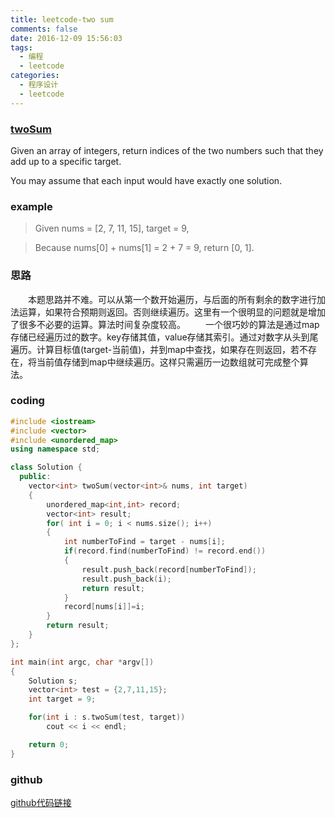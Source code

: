 ```yaml
---
title: leetcode-two sum
comments: false
date: 2016-12-09 15:56:03
tags:
  - 编程
  - leetcode
categories:
  - 程序设计
  - leetcode
---
```


### [twoSum](https://leetcode.com/problems/two-sum/)
Given an array of integers, return indices of the two numbers such that they add up to a specific target.

You may assume that each input would have exactly one solution.

<!--more-->

### example
> Given nums = [2, 7, 11, 15], target = 9,

> Because nums[0] + nums[1] = 2 + 7 = 9,
return [0, 1].

### 思路
　　本题思路并不难。可以从第一个数开始遍历，与后面的所有剩余的数字进行加法运算，如果符合预期则返回。否则继续遍历。这里有一个很明显的问题就是增加了很多不必要的运算。算法时间复杂度较高。
　　一个很巧妙的算法是通过map存储已经遍历过的数字。key存储其值，value存储其索引。通过对数字从头到尾遍历。计算目标值(target-当前值)，并到map中查找，如果存在则返回，若不存在，将当前值存储到map中继续遍历。这样只需遍历一边数组就可完成整个算法。

### coding
```cpp
#include <iostream>
#include <vector>
#include <unordered_map>
using namespace std;

class Solution {
  public:
    vector<int> twoSum(vector<int>& nums, int target)
    {
        unordered_map<int,int> record;
        vector<int> result;
        for( int i = 0; i < nums.size(); i++)
        {
            int numberToFind = target - nums[i];
            if(record.find(numberToFind) != record.end())
            {
                result.push_back(record[numberToFind]);
                result.push_back(i);
                return result;
            }
            record[nums[i]]=i;
        }
        return result;
    }
};

int main(int argc, char *argv[])
{
    Solution s;
    vector<int> test = {2,7,11,15};
    int target = 9;

    for(int i : s.twoSum(test, target))
        cout << i << endl;

    return 0;
}
```

### github

[github代码链接](https://github.com/geeklenny/leetcode)
